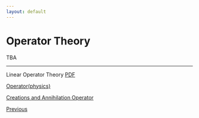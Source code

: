 ```yaml
---
layout: default
---
```


# Operator Theory

TBA



---
Linear Operator Theory [PDF](./Linear_Operator_Theory.pdf)

[Operator(physics)](https://en.wikipedia.org/wiki/Operator_%28physics%29)

[Creations and Annihilation Operator](https://en.wikipedia.org/wiki/Creation_and_annihilation_operators)

<div class="pagination">
  <a href="{{ 'Phys/Phys_content.html' | relative_url }}" class="prev-button">Previous</a>
</div>